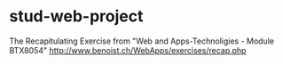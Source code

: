 stud-web-project
================

The Recapitulating Exercise from "Web and Apps-Technoligies - Module BTX8054" http://www.benoist.ch/WebApps/exercises/recap.php 
